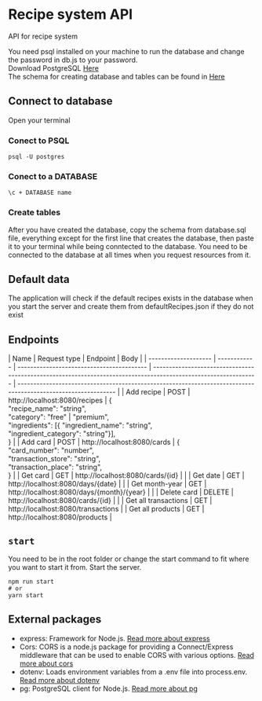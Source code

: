 # Recipe system API

API for recipe system

You need psql installed on your machine to run the database and change the password in db.js to your password.  
Download PostgreSQL [Here](https://www.postgresql.org/download/)  
The schema for creating database and tables can be found in [Here](https://github.com/mobak88/recipe-node-app/blob/main/database.sql)

## Connect to database

Open your terminal

### Conect to PSQL

`psql -U postgres`

### Conect to a DATABASE

`\c + DATABASE name`

### Create tables

After you have created the database, copy the schema from database.sql file, everything except for the first line that creates the database, then paste it to your terminal while being conntected to the database. You need to be connected to the database at all times when you request resources from it.

## Default data

The application will check if the default recipes exists in the database when you start the server and create them from defaultRecipes.json if they do not exist

## Endpoints

| Name                 | Request type | Endpoint                                  | Body                                                                                                            |
| -------------------- | ------------ | ----------------------------------------- | --------------------------------------------------------------------------------------------------------------- | ------------------------------------------------------------------------------------------------------------- |
| Add recipe           | POST         | http://localhost:8080/recipes             | {<br /> "recipe_name": "string",<br />"category": "free"                                                        | "premium",<br />"ingredients": [{ "ingredient_name": "string",<br />"ingredient_category": "string"}],<br />} |
| Add card             | POST         | http://localhost:8080/cards               | {<br /> "card_number": "number",<br />"transaction_store": "string",<br />"transaction_place": "string",<br />} |
| Get card             | GET          | http://localhost:8080/cards/{id}          |                                                                                                                 |
| Get date             | GET          | http://localhost:8080/days/{date}         |                                                                                                                 |
| Get month-year       | GET          | http://localhost:8080/days/{month}/{year} |                                                                                                                 |
| Delete card          | DELETE       | http://localhost:8080/cards/{id}          |                                                                                                                 |
| Get all transactions | GET          | http://localhost:8080/transactions        |
| Get all products     | GET          | http://localhost:8080/products            |

## `start`

You need to be in the root folder or change the start command to fit where you want to start it from.
Start the server.

```
npm run start
# or
yarn start
```

## External packages

- express: Framework for Node.js. [Read more about express](https://www.npmjs.com/package/express)
- Cors: CORS is a node.js package for providing a Connect/Express middleware that can be used to enable CORS with various options. [Read more about cors](https://www.npmjs.com/package/cors)
- dotenv: Loads environment variables from a .env file into process.env. [Read more about dotenv](https://www.npmjs.com/package/dotenv)
- pg: PostgreSQL client for Node.js. [Read more about pg](https://github.com/brianc/node-postgres)
